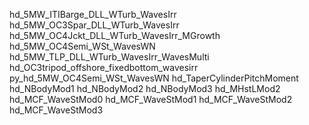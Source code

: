 hd_5MW_ITIBarge_DLL_WTurb_WavesIrr
hd_5MW_OC3Spar_DLL_WTurb_WavesIrr
hd_5MW_OC4Jckt_DLL_WTurb_WavesIrr_MGrowth
hd_5MW_OC4Semi_WSt_WavesWN
hd_5MW_TLP_DLL_WTurb_WavesIrr_WavesMulti
hd_OC3tripod_offshore_fixedbottom_wavesirr
py_hd_5MW_OC4Semi_WSt_WavesWN
hd_TaperCylinderPitchMoment
hd_NBodyMod1
hd_NBodyMod2
hd_NBodyMod3
hd_MHstLMod2
hd_MCF_WaveStMod0
hd_MCF_WaveStMod1
hd_MCF_WaveStMod2
hd_MCF_WaveStMod3